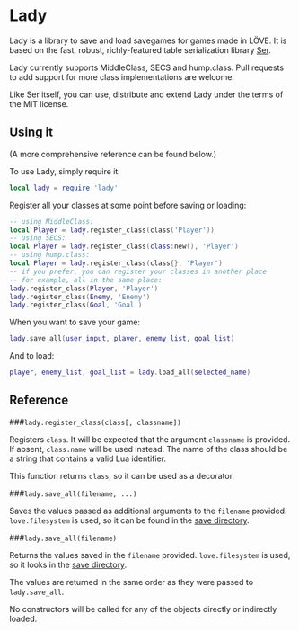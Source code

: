 Lady
====

Lady is a library to save and load savegames for games made in LÖVE. It is
based on the fast, robust, richly-featured table serialization library
[Ser](https://github.com/gvx/Ser).

Lady currently supports MiddleClass, SECS and hump.class. Pull requests to add
support for more class implementations are welcome.

Like Ser itself, you can use, distribute and extend Lady under the terms of the
MIT license.

Using it
--------

(A more comprehensive reference can be found below.)

To use Lady, simply require it:

```lua
local lady = require 'lady'
```

Register all your classes at some point before saving or loading:

```lua
-- using MiddleClass:
local Player = lady.register_class(class('Player'))
-- using SECS:
local Player = lady.register_class(class:new(), 'Player')
-- using hump.class:
local Player = lady.register_class(class{}, 'Player')
-- if you prefer, you can register your classes in another place
-- for example, all in the same place:
lady.register_class(Player, 'Player')
lady.register_class(Enemy, 'Enemy')
lady.register_class(Goal, 'Goal')
```

When you want to save your game:

```lua
lady.save_all(user_input, player, enemy_list, goal_list)
```

And to load:

```lua
player, enemy_list, goal_list = lady.load_all(selected_name)
```

Reference
---------

###`lady.register_class(class[, classname])`

Registers `class`. It will be expected that the argument `classname` is
provided. If absent, `class.name` will be used instead. The name of the class
should be a string that contains a valid Lua identifier.

This function returns `class`, so it can be used as a decorator.

###`lady.save_all(filename, ...)`

Saves the values passed as additional arguments to the `filename` provided.
`love.filesystem` is used, so it can be found in the
[save directory](http://love2d.org/wiki/love.filesystem).

###`lady.save_all(filename)`

Returns the values saved in the `filename` provided. `love.filesystem` is used,
so it looks in the [save directory](http://love2d.org/wiki/love.filesystem).

The values are returned in the same order as they were passed to
`lady.save_all`.

No constructors will be called for any of the objects directly or indirectly
loaded.
